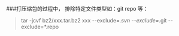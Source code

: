 ###打压缩包的过程中， 排除特定文件类型如：git repo 等：
> tar -jcvf bz2/xxx.tar.bz2 xxx --exclude=*.svn --exclude=*.git --exclude=*.repo
